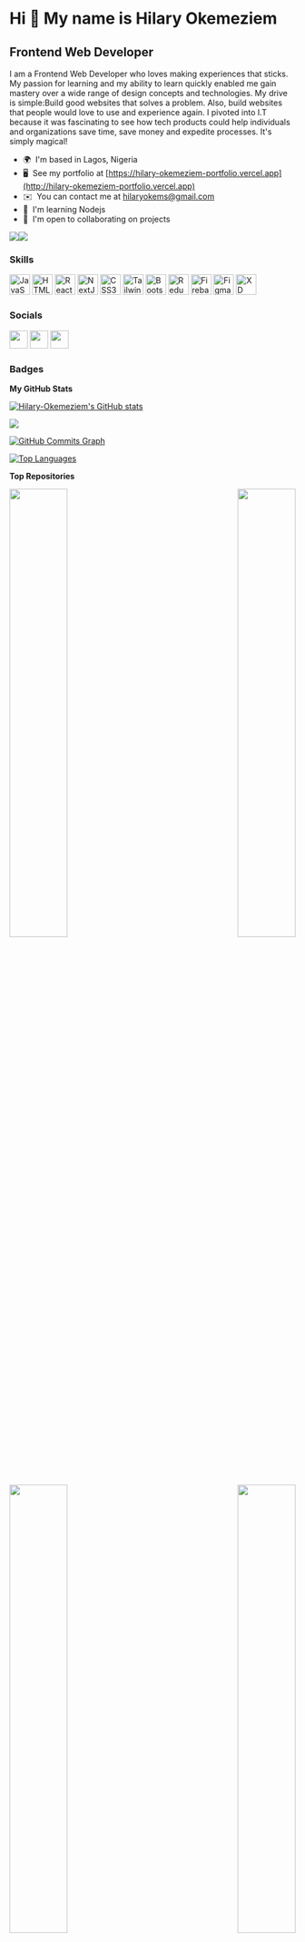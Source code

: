 Hi 👋 My name is Hilary Okemeziem
=================================

Frontend Web Developer
----------------------

I am a Frontend Web Developer who loves making experiences that sticks. My passion for learning and my ability to learn quickly enabled me gain mastery over a wide range of design concepts and technologies. My drive is simple:Build good websites that solves a problem. Also, build websites that people would love to use and experience again.
I pivoted into I.T because it was fascinating to see how tech products could help individuals and organizations save time, save money and expedite processes. It's simply magical!

* 🌍  I'm based in Lagos, Nigeria
* 🖥️  See my portfolio at [https://hilary-okemeziem-portfolio.vercel.app](http://hilary-okemeziem-portfolio.vercel.app)
* ✉️  You can contact me at [hilaryokems@gmail.com](mailto:hilaryokems@gmail.com)
* 🧠  I'm learning Nodejs
* 🤝  I'm open to collaborating on projects

<a href="https://www.twitter.com/lharyokems" target="_blank" rel="noreferrer"><img
src="https://img.shields.io/twitter/follow/lharyokems?logo=twitter&style=for-the-badge&color=0891b2&labelColor=1c1917"
/></a><a href="https://www.github.com/Hilary-Okemeziem" target="_blank" rel="noreferrer"><img
src="https://img.shields.io/github/followers/Hilary-Okemeziem?logo=github&style=for-the-badge&color=0891b2&labelColor=1c1917" /></a>

### Skills

<p align="left">
<a href="https://developer.mozilla.org/en-US/docs/Web/JavaScript" target="_blank" rel="noreferrer"><img src="https://raw.githubusercontent.com/danielcranney/readme-generator/main/public/icons/skills/javascript-colored.svg" width="36" height="36" alt="JavaScript" /></a>
<a href="https://developer.mozilla.org/en-US/docs/Glossary/HTML5" target="_blank" rel="noreferrer"><img src="https://raw.githubusercontent.com/danielcranney/readme-generator/main/public/icons/skills/html5-colored.svg" width="36" height="36" alt="HTML5" /></a>
<a href="https://reactjs.org/" target="_blank" rel="noreferrer"><img src="https://raw.githubusercontent.com/danielcranney/readme-generator/main/public/icons/skills/react-colored.svg" width="36" height="36" alt="React" /></a>
<a href="https://nextjs.org/docs" target="_blank" rel="noreferrer"><img src="https://raw.githubusercontent.com/danielcranney/readme-generator/main/public/icons/skills/nextjs-colored.svg" width="36" height="36" alt="NextJs" /></a>
<a href="https://www.w3.org/TR/CSS/#css" target="_blank" rel="noreferrer"><img src="https://raw.githubusercontent.com/danielcranney/readme-generator/main/public/icons/skills/css3-colored.svg" width="36" height="36" alt="CSS3" /></a>
<a href="https://tailwindcss.com/" target="_blank" rel="noreferrer"><img src="https://raw.githubusercontent.com/danielcranney/readme-generator/main/public/icons/skills/tailwindcss-colored.svg" width="36" height="36" alt="TailwindCSS" /></a>
<a href="https://getbootstrap.com/" target="_blank" rel="noreferrer"><img src="https://raw.githubusercontent.com/danielcranney/readme-generator/main/public/icons/skills/bootstrap-colored.svg" width="36" height="36" alt="Bootstrap" /></a>
<a href="https://redux.js.org/" target="_blank" rel="noreferrer"><img src="https://raw.githubusercontent.com/danielcranney/readme-generator/main/public/icons/skills/redux-colored.svg" width="36" height="36" alt="Redux" /></a>
<a href="https://firebase.google.com/" target="_blank" rel="noreferrer"><img src="https://raw.githubusercontent.com/danielcranney/readme-generator/main/public/icons/skills/firebase-colored.svg" width="36" height="36" alt="Firebase" /></a>
<a href="https://www.figma.com/" target="_blank" rel="noreferrer"><img src="https://raw.githubusercontent.com/danielcranney/readme-generator/main/public/icons/skills/figma-colored.svg" width="36" height="36" alt="Figma" /></a>
<a href="https://www.adobe.com/uk/products/xd.html" target="_blank" rel="noreferrer"><img src="https://raw.githubusercontent.com/danielcranney/readme-generator/main/public/icons/skills/xd-colored.svg" width="36" height="36" alt="XD" /></a>
</p>


### Socials

<p align="left"> <a href="https://www.github.com/Hilary-Okemeziem" target="_blank" rel="noreferrer"><img src="https://raw.githubusercontent.com/danielcranney/readme-generator/main/public/icons/socials/github.svg" width="32" height="32" /></a> <a href="https://www.linkedin.com/in/hilary-okemeziem" target="_blank" rel="noreferrer"><img src="https://raw.githubusercontent.com/danielcranney/readme-generator/main/public/icons/socials/linkedin.svg" width="32" height="32" /></a> <a href="https://www.twitter.com/lharyokems" target="_blank" rel="noreferrer"><img src="https://raw.githubusercontent.com/danielcranney/readme-generator/main/public/icons/socials/twitter.svg" width="32" height="32" /></a></p>

### Badges

<b>My GitHub Stats</b>

<a href="http://www.github.com/Hilary-Okemeziem"><img src="https://github-readme-stats.vercel.app/api?username=Hilary-Okemeziem&show_icons=true&hide=&count_private=true&title_color=0891b2&text_color=ffffff&icon_color=0891b2&bg_color=1c1917&hide_border=true&show_icons=true" alt="Hilary-Okemeziem's GitHub stats" /></a>

<a href="http://www.github.com/Hilary-Okemeziem"><img src="https://github-readme-streak-stats.herokuapp.com/?user=Hilary-Okemeziem&stroke=ffffff&background=1c1917&ring=0891b2&fire=0891b2&currStreakNum=ffffff&currStreakLabel=0891b2&sideNums=ffffff&sideLabels=ffffff&dates=ffffff&hide_border=true" /></a>

<a href="http://www.github.com/Hilary-Okemeziem"><img src="https://activity-graph.herokuapp.com/graph?username=Hilary-Okemeziem&bg_color=1c1917&color=ffffff&line=0891b2&point=ffffff&area_color=1c1917&area=true&hide_border=true&custom_title=GitHub%20Commits%20Graph" alt="GitHub Commits Graph" /></a>

<a href="https://github.com/Hilary-Okemeziem" align="left"><img src="https://github-readme-stats.vercel.app/api/top-langs/?username=Hilary-Okemeziem&langs_count=10&title_color=0891b2&text_color=ffffff&icon_color=0891b2&bg_color=1c1917&hide_border=true&locale=en&custom_title=Top%20%Languages" alt="Top Languages" /></a>

<b>Top Repositories</b>

<div width="100%" align="center"><a href="https://github.com/Hilary-Okemeziem/Ecommerce-web-reactjs" align="left"><img align="left" width="45%" src="https://github-readme-stats.vercel.app/api/pin/?username=Hilary-Okemeziem&repo=Ecommerce-web-reactjs&title_color=0891b2&text_color=ffffff&icon_color=0891b2&bg_color=1c1917&hide_border=true&locale=en" /></a><a href="https://github.com/Hilary-Okemeziem/Real-estate-web-nextjs" align="right"><img align="right" width="45%" src="https://github-readme-stats.vercel.app/api/pin/?username=Hilary-Okemeziem&repo=Real-estate-web-nextjs&title_color=0891b2&text_color=ffffff&icon_color=0891b2&bg_color=1c1917&hide_border=true&locale=en" /></a></div><br /><br /><br /><br /><br /><br /><br />

<br /><br /><br /><br /><br />

<div width="100%" align="center"><a href="https://github.com/Hilary-Okemeziem/Crypto-web" align="left"><img align="left" width="45%" src="https://github-readme-stats.vercel.app/api/pin/?username=Hilary-Okemeziem&repo=Crypto-web&title_color=0891b2&text_color=ffffff&icon_color=0891b2&bg_color=1c1917&hide_border=true&locale=en" /></a><a href="https://github.com/Hilary-Okemeziem/Netflix" align="right"><img align="right" width="45%" src="https://github-readme-stats.vercel.app/api/pin/?username=Hilary-Okemeziem&repo=Netflix&title_color=0891b2&text_color=ffffff&icon_color=0891b2&bg_color=1c1917&hide_border=true&locale=en" /></a></div>
